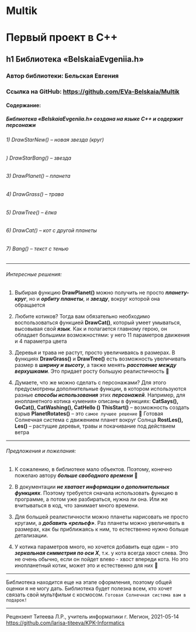 # Multik
# Первый проект в С++

h1 Библиотека «BelskaiaEvgeniia.h»
---
### Автор библиотеки: Бельская Евгения

### Ссылка на GitHub: <https://github.com/EVa-Belskaia/Multik>
#### Содержание:

##### Библиотека «BelskaiaEvgeniia.h» создана на языке C++ и содержит персонажи

###### 1) DrawStarNew() – новая звезда (круг)
###### ) DrawStarBang() – звезда
###### 3) DrawPlanet() – планета
###### 4) DrawGrass() – трава
###### 5) DrawTree() – ёлка
###### 6) DrawCat() – кот с другой планеты
###### 7) Bang() – текст с тенью

---
###### Интересные решения:
1) Выбирая функцию **DrawPlanet()** можно получить не просто ***планету-круг***, но и ***орбиту планеты***, и ***звезду***, вокруг которой она обращается

2) Любите котиков? Тогда вам обязательно необходимо воспользоваться функцией **DrawCat()**, который умеет умываться, высовывая свой ***язык***. 
Как и полагается главному герою, он обладает большими возможностями: у него 11 параметров движения и 4 параметра цвета

3) Деревья и трава не растут, просто увеличиваясь в размерах. В функциях **DrawGrass()** и  **DrawTree()** есть возможность увеличивать размер в ***ширину и высоту***, а также менять ***расстояние между верхушками***. Это придает росту большую реалистичность 

4) Думаете, что же можно сделать с персонажами? Для этого предусмотрены дополнительные функции, в котором используются разные ***способы использования*** этих ***персонажей***. 
Например, для инопланетного котика «умения» описаны в функциях: **CatSays(), GoCat(), CatWashing(), CatHello ()**
**ThisStart()** – возможность создать взрыв
**PlanetRotates()** – это `самое лучшее решение`  Готовая Солнечная система с движением планет вокруг Солнца
**RostLes(), Les()** – растущие деревья, травы и покачивание под действием ветра

---
###### Предложения и пожелания:
1) К сожалению, в библиотеке мало объектов. Поэтому, конечно пожелаю автору ***больше свободного времени*** 

2) В документации ***не хватает информации о дополнительных функциях***. Поэтому требуется сначала использовать функцию в программе, а потом уже разбираться, нужна ли она. Или же вчитываться в код, что занимает много времени.

3) Для большей реалистичности можно планеты нарисовать не просто кругами, а ***добавить «рельеф»***. Раз планеты можно увеличивать в размерах, как бы приближаясь к ним, то естественно нужно больше детализации.

4) У котика параметров много, но хочется добавить еще один – это ***зеркальная симметрия по оси Х***, т.к. у кота всегда хвост слева. Это не очень обычно, если он пойдет влево - хвост впереди кота. Но это инопланетный котик, может это и естественно для них 

---
Библиотека находится еще на этапе оформления, поэтому общей оценки я не могу дать.
Библиотека будет полезна всем, кто хочет связать свой мультфильм с космосом. `Готовая Солнечная система вам в подарок!`

---
Рецензент Титеева Л.Р., учитель  информатики
г. Мегион, 2021-05-14
<https://github.com/larisa-titeeva/KPK-Informatics>

     

